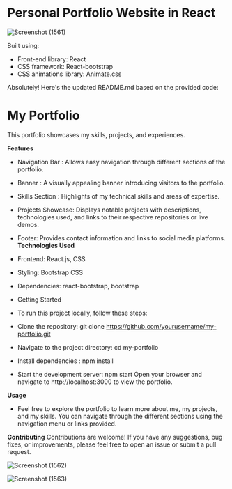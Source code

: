# Personal Portfolio Website in React

![Screenshot (1561)](https://github.com/ShanmugiEsakki/UserProfile/assets/151704341/9de467f5-edce-40af-aed2-af82f931cf99)

Built using:

- Front-end library: React
- CSS framework: React-bootstrap
- CSS animations library: Animate.css


Absolutely! Here's the updated README.md based on the provided code:

# My Portfolio
This portfolio showcases my skills, projects, and experiences.

**Features**
* Navigation Bar : Allows easy navigation through different sections of the portfolio.
* Banner : A visually appealing banner introducing visitors to the portfolio.
* Skills Section : Highlights of my technical skills and areas of expertise.
* Projects Showcase: Displays notable projects with descriptions, technologies used, and links to their respective repositories or live demos.
* Footer: Provides contact information and links to social media platforms.
**Technologies Used**
* Frontend: React.js, CSS
* Styling: Bootstrap CSS
* Dependencies: react-bootstrap, bootstrap
* Getting Started
* To run this project locally, follow these steps:

* Clone the repository:
  git clone https://github.com/yourusername/my-portfolio.git
* Navigate to the project directory:
  cd my-portfolio
* Install dependencies : 
  npm install
* Start the development server:
  npm start
Open your browser and navigate to http://localhost:3000 to view the portfolio.

**Usage**
* Feel free to explore the portfolio to learn more about me, my projects, and my skills. You can navigate through the different sections using the navigation menu or links provided.

**Contributing**
Contributions are welcome! If you have any suggestions, bug fixes, or improvements, please feel free to open an issue or submit a pull request.

![Screenshot (1562)](https://github.com/ShanmugiEsakki/UserProfile/assets/151704341/1c37e367-2202-4e33-8975-efbcddb4ef10)

![Screenshot (1563)](https://github.com/ShanmugiEsakki/UserProfile/assets/151704341/deb0021f-77b9-4219-a3dd-10559525ed67)

